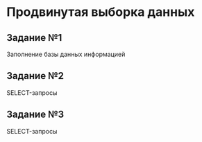 # Продвинутая выборка данных
## Задание №1
Заполнение базы данных информацией
## Задание №2
SELECT-запросы
## Задание №3
SELECT-запросы